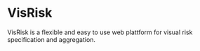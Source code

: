 # VisRisk

VisRisk is a flexible and easy to use web plattform for visual risk specification and aggregation.

